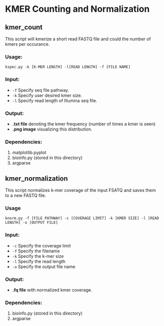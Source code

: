 # KMER Counting and Normalization

## kmer_count
This script will kmerize a short read FASTQ file and could the number of kmers per occurance.
### Usage:
```
kspec.py -k [K-MER LENGTH] -l[READ LENGTH] -f [FILE NAME]
```

### Input: 
- ```-f``` Specify seq file pathway.
- ```-k``` Specify user desired kmer size.
- ```-l``` Specify read length of Illumina seq file.

### Output:
- **.txt file** denoting the kmer frequency (number of times a kmer is seen)  
- **.png image** visualizing this distribution. 

### Dependencies: 
1) matplotlib.pyplot
2) bioinfo.py (stored in this directory)
3) argparse

## kmer_normalization
This script normalizes k-mer coverage of the input FSATQ and saves them to a new FASTQ file.

### Usage
```
knorm.py -f [FILE PATHWAY] -c [COVERAGE LIMIT] -k [KMER SIZE] -l [READ LENGTH] -o [OUTPUT FILE]
```

### Input: 
- ```-c``` Specify the coverage limit
- ```-f``` Specify the filename
- ```-k``` Specify the k-mer size
- ```-l``` Specify the read length
- ```-o``` Specify the output file name

### Output:
- **.fq file** with normalized kmer coverage. 

### Dependencies: 
1) bioinfo.py (stored in this directory)
2) argparse